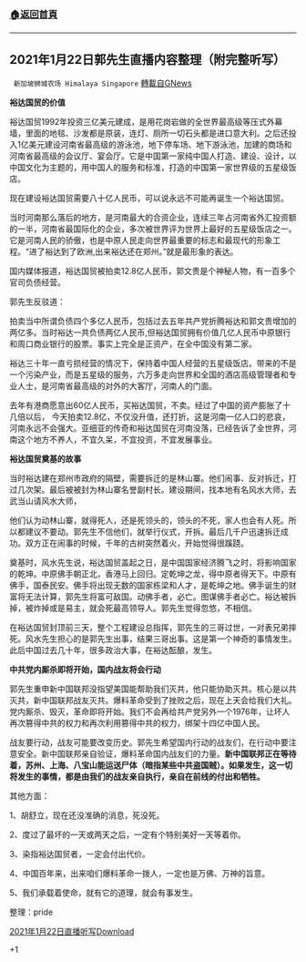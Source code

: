 ###  [:house:返回首頁](https://github.com/ourhimalayas/txt)
---

## 2021年1月22日郭先生直播内容整理（附完整听写）
` 新加坡狮城农场 Himalaya Singapore` [轉載自GNews](https://gnews.org/zh-hans/809281/)

**裕达国贸的价值**

裕达国贸1992年投资三亿美元建成，是用花岗岩做的全世界最高级等压式外幕墙，里面的地毯、沙发都是原装，连灯、厕所一切石头都是进口意大利。之后还投入1亿美元建设河南省最高级的游泳池，地下停车场、地下游泳池，加建的商场和河南省最高级的会议厅、宴会厅。它是中国第一家纯中国人打造、建设、设计，以中国文化为主题的，用中国人的服务和标准，打造的中国第一家世界级的五星级饭店。

现在建设裕达国贸需要八十亿人民币，可以说永远不可能再诞生一个裕达国贸。

当时河南那么落后的地方，是河南最大的合资企业，连续三年占河南省外汇投资额的一半，河南省最国际化的企业，多次被世界评为世界上最好的五星级饭店之一。它是河南人民的骄傲，也是中原人民走向世界最重要的标志和最现代的形象工程。“进了裕达到了欧洲,出来裕达还在郑州。”就是最形象的表达。

国内媒体报道，裕达国贸被拍卖12.8亿人民币，郭文贵是个神秘人物，有一百多个官司负债经营。

郭先生反驳道：

拍卖当中所谓负债四个多亿人民币，包括过去五年共产党折腾裕达和郭文贵增加的两亿多。当时裕达一共负债两亿人民币,但裕达国贸拥有价值几亿人民币中原银行和周口商业银行的股票。事实上完全是正资产，在全中国没有第二家。

裕达三十年一直亏损经营的情况下，保持着中国人经营的五星级饭店。带来的不是一个污染产业，而是五星级的服务，六万多走向世界和全国的酒店高级管理者和专业人士，是河南省最高级的对外的大客厅，河南人的门面。

去年有港商愿意出60亿人民币，买裕达国贸，不卖。经过了中国的资产膨胀了十几倍以后， 今天拍卖12.8亿，不仅没升值，还打折。这是河南一亿人口的悲哀，河南永远不会强大。亚细亚的传奇和裕达国贸在河南没落，已经告诉了全世界，河南这个地方不养人，不宜久呆，不宜投资，不宜发展事业。

**裕达国贸奠基的故事**

当时裕达建在郑州市政府的隔壁，需要拆迁的是林山寨。他们闹事、反对拆迁，打过几次架。最后被被封为林山寨名誉副村长。建设期间，找本地有名风水大师，去武当山请风水大师，

他们认为动林山寨，就得死人，还是死领头的，领头的不死，家人也会有人死。所以都建议不要动。郭先生不信他们，就举行仪式，开拆。最后几千户迅速拆迁成功。双方正在闹事的时候，千年的古树突然着火，开始觉得很蹊跷。

奠基时，风水先生说，裕达国贸盖起之日，是中国国家经济腾飞之时，将影响国家的乾坤。中原佛手朝正北，香港马上回归。定乾坤之龙，得中原者得天下。中原有佛手，国泰民安。佛手将出现无数的国家栋梁和人才，是乾坤之地。佛手诞生的财富将无法计算，郭先生将富可敌国。动佛手者，必亡。图谋佛手者必亡。裕达被拆掉，被炸掉或是易主，就会死最高领导人。郭先生觉得忽悠，不相信。

在裕达国贸封顶前三天，整个工程建设总指挥，郭先生的三哥过世，一对表兄弟摔死。风水先生担心的是郭先生出事，结果三哥出事。这是第一个神奇的事情发生。此后中国过去几十年，很多政治大事，在裕达酝酿，发生。

**中共党内厮杀即将开始，国内战友将会行动**

郭先生重申新中国联邦没指望美国能帮助我们灭共，他只能协助灭共。核心是以共灭共，新中国联邦战友灭共。爆料革命受到了挫败之后，现在上天会给我们大礼。党内厮杀、毁灭，革命即将开始。我们不会再给共产党另外一个1976年，让坏人再次篡得中共的权力和再次利用篡得中共的权力，绑架十四亿中国人民。

战友要行动，战友可能要改变历史。郭先生希望国内行动的战友们，在行动中要注意安全。新中国联邦亲自验证，爆料革命国内战友们的力量。**新中国联邦正在等待着，苏州、上海、八宝山能运送尸体（暗指某些中共盗国贼）。如果发生，这一切将发生的事情，都是由我们的战友亲自执行，亲自在前线的付出和牺牲。**

其他方面：

1、胡舒立，现在还没准确的消息，死没死。

2、度过了最坏的一天或两天之后，一定有个特别美好一天等着你。

3、染指裕达国贸者，一定会付出代价。

4、中国百年来，出来咱们爆料革命一拨人，一定也是万佛、万神的旨意。

5、我们承载着使命，就有它的道理，就会有事发生。

整理：pride

[2021年1月22日直播听写](https://gnews.org/wp-content/uploads/2021/01/2021年1月22日直播听写-1.pdf)[Download](https://gnews.org/wp-content/uploads/2021/01/2021年1月22日直播听写-1.pdf)

+1
